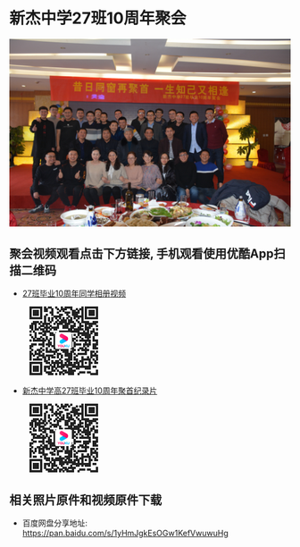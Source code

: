 # 新杰中学27班10周年聚会

![合照](images/合照.JPG)

## 聚会视频观看点击下方链接, 手机观看使用优酷App扫描二维码

- [27班毕业10周年同学相册视频](https://v.youku.com/v_show/id_XNDA0OTE5OTYwNA==.html)

&emsp; &emsp; ![27班毕业10周年同学相册视频二维码](images/27班毕业10周年同学相册视频优酷观看二维码.png)

- [新杰中学高27班毕业10周年聚首纪录片](https://v.youku.com/v_show/id_XNDE5NjgzMzAwNA==.html)

&emsp; &emsp; ![新杰中学高27班毕业10周年聚首纪录片二维码](images/新杰中学高27班毕业10周年聚首纪录片二维码.png)


## 相关照片原件和视频原件下载

- 百度网盘分享地址: <https://pan.baidu.com/s/1yHmJgkEsOGw1KefVwuwuHg>


